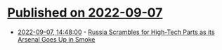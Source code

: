 # [Published on 2022-09-07](index.md)

* [2022-09-07, 14:48:00](https://soylentnews.org/article.pl?sid=22/09/06/152201&from=rss) - [Russia Scrambles for High-Tech Parts as its Arsenal Goes Up in Smoke](https://soylentnews.org/article.pl?sid=22/09/06/152201&from=rss)
